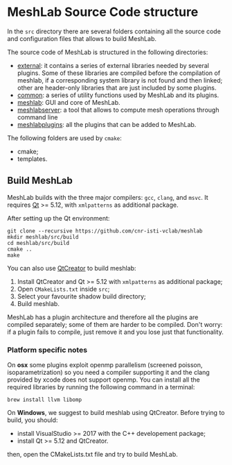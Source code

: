 # MeshLab Source Code structure

In the `src` directory there are several folders containing all the source code and configuration files that allows to build MeshLab.

The source code of MeshLab is structured in the following directories:

 * [external](https://github.com/cnr-isti-vclab/meshlab/tree/master/src/external): it contains a series of external libraries needed by several plugins. Some of these libraries are compiled before the compilation of meshlab, if a corresponding system library is not found and then linked; other are header-only libraries that are just included by some plugins.
 * [common](https://github.com/cnr-isti-vclab/meshlab/tree/master/src/common): a series of utility functions used by MeshLab and its plugins.
 * [meshlab](https://github.com/cnr-isti-vclab/meshlab/tree/master/src/meshlab): GUI and core of MeshLab.
 * [meshlabserver](https://github.com/cnr-isti-vclab/meshlab/tree/master/src/meshlabserver): a tool that allows to compute mesh operations through command line
 * [meshlabplugins](https://github.com/cnr-isti-vclab/meshlab/tree/master/src/meshlabplugins): all the plugins that can be added to MeshLab.

The following folders are used by `cmake`:

 * cmake;
 * templates.

## Build MeshLab

MeshLab builds with the three major compilers: `gcc`, `clang`, and `msvc`. It requires [Qt](https://www.qt.io/) >= 5.12, with `xmlpatterns` as additional package.

After setting up the Qt environment:

	git clone --recursive https://github.com/cnr-isti-vclab/meshlab
	mkdir meshlab/src/build
	cd meshlab/src/build
    cmake ..
    make


You can also use [QtCreator](https://www.qt.io/product) to build meshlab:

1. Install QtCreator and Qt >= 5.12 with `xmlpatterns` as additional package;
2. Open `CMakeLists.txt` inside `src`;
3. Select your favourite shadow build directory;
4. Build meshlab.

MeshLab has a plugin architecture and therefore all the plugins are compiled separately; some of them are harder to be compiled. Don't worry: if a plugin fails to compile, just remove it and you lose just that functionality.

### Platform specific notes
On __osx__ some plugins exploit openmp parallelism (screened poisson, isoparametrization) so you need a compiler supporting it and the clang provided by xcode does not support openmp. You can install all the required libraries by running the following command in a terminal:

	brew install llvm libomp

On __Windows__, we suggest to build meshlab using QtCreator. Before trying to build, you should:

 * install VisualStudio >= 2017 with the C++ developement package;
 * install Qt >= 5.12 and QtCreator.

then, open the CMakeLists.txt file and try to build MeshLab.